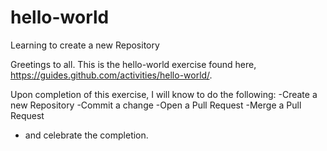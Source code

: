 # hello-world
Learning to create a new Repository 

Greetings to all.  This is the hello-world exercise found here,
https://guides.github.com/activities/hello-world/.  

Upon completion of this exercise,  I will know to do the following:
-Create a new Repository
-Commit a change
-Open a Pull Request
-Merge a Pull Request
- and celebrate the completion.  

